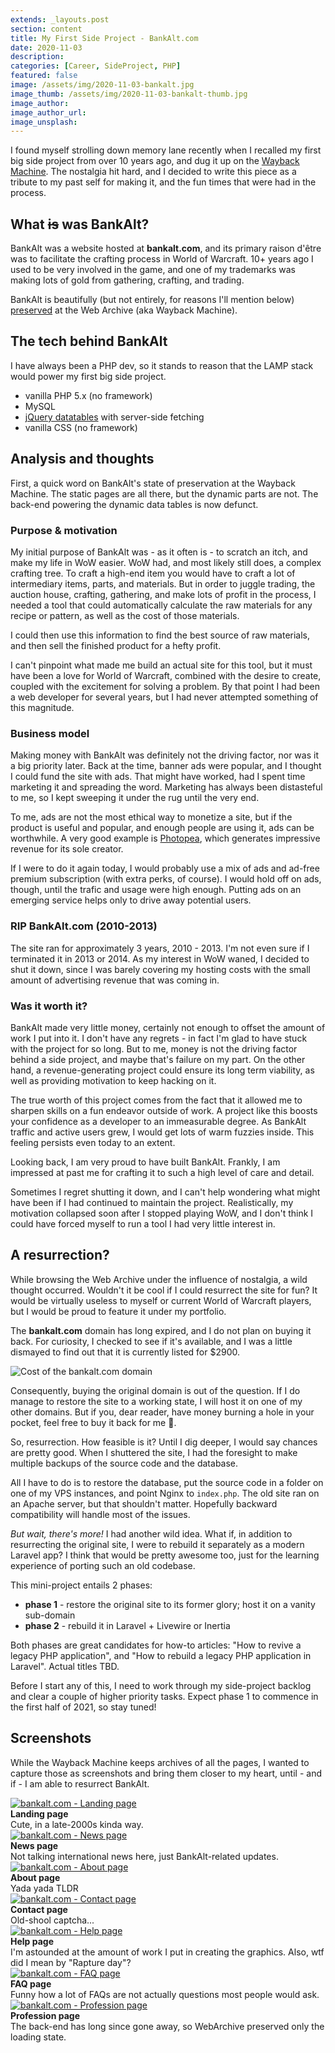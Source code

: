 ```yaml
---
extends: _layouts.post
section: content
title: My First Side Project - BankAlt.com
date: 2020-11-03
description: 
categories: [Career, SideProject, PHP]
featured: false
image: /assets/img/2020-11-03-bankalt.jpg
image_thumb: /assets/img/2020-11-03-bankalt-thumb.jpg 
image_author: 
image_author_url: 
image_unsplash: 
---
```


I found myself strolling down memory lane recently when I recalled my first big side project from over 10 years ago, and dug it up on the [Wayback Machine](http://web.archive.org/). The nostalgia hit hard, and I decided to write this piece as a tribute to my past self for making it, and the fun times that were had in the process. 

## What ~~is~~ was BankAlt?

BankAlt was a website hosted at **bankalt.com**, and its primary raison d'être was to facilitate the crafting process in World of Warcraft. 10+ years ago I used to be very involved in the game, and one of my trademarks was making lots of gold from gathering, crafting, and trading. 

BankAlt is beautifully (but not entirely, for reasons I'll mention below) [preserved](http://web.archive.org/web/20130716130923/http://bankalt.com/) at the Web Archive (aka Wayback Machine).

## The tech behind BankAlt

I have always been a PHP dev, so it stands to reason that the LAMP stack would power my first big side project.
 
- vanilla PHP 5.x (no framework)
- MySQL
- [jQuery datatables](https://www.datatables.net/) with server-side fetching
- vanilla CSS (no framework)

## Analysis and thoughts

First, a quick word on BankAlt's state of preservation at the Wayback Machine. The static pages are all there, but the dynamic parts are not. The back-end powering the dynamic data tables is now defunct.

### Purpose & motivation

My initial purpose of BankAlt was - as it often is - to scratch an itch, and make my life in WoW easier. WoW had, and most likely still does, a complex crafting tree. To craft a high-end item you would have to craft a lot of intermediary items, parts, and materials. But in order to juggle trading, the auction house, crafting, gathering, and make lots of profit in the process, I needed a tool that could automatically calculate the raw materials for any recipe or pattern, as well as the cost of those materials.

I could then use this information to find the best source of raw materials, and then sell the finished product for a hefty profit.

I can't pinpoint what made me build an actual site for this tool, but it must have been a love for World of Warcraft, combined with the desire to create, coupled with the excitement for solving a problem. By that point I had been a web developer for several years, but I had never attempted something of this magnitude.

### Business model

Making money with BankAlt was definitely not the driving factor, nor was it a big priority later. Back at the time, banner ads were popular, and I thought I could fund the site with ads. That might have worked, had I spent time marketing it and spreading the word. Marketing has always been distasteful to me, so I kept sweeping it under the rug until the very end.

To me, ads are not the most ethical way to monetize a site, but if the product is useful and popular, and enough people are using it, ads can be worthwhile. A very good example is [Photopea](https://www.photopea.com/), which generates impressive revenue for its sole creator.

If I were to do it again today, I would probably use a mix of ads and ad-free premium subscription (with extra perks, of course). I would hold off on ads, though, until the trafic and usage were high enough. Putting ads on an emerging service helps only to drive away potential users. 

### RIP BankAlt.com (2010-2013)

The site ran for approximately 3 years, 2010 - 2013. I'm not even sure if I terminated it in 2013 or 2014. As my interest in WoW waned, I decided to shut it down, since I was barely covering my hosting costs with the small amount of advertising revenue that was coming in.

### Was it worth it?

BankAlt made very little money, certainly not enough to offset the amount of work I put into it. I don't have any regrets - in fact I'm glad to have stuck with the project for so long. But to me, money is not the driving factor behind a side project, and maybe that's failure on my part. On the other hand, a revenue-generating project could ensure its long term viability, as well as providing motivation to keep hacking on it.

The true worth of this project comes from the fact that it allowed me to sharpen skills on a fun endeavor outside of work. A project like this boosts your confidence as a developer to an immeasurable degree. As BankAlt traffic and active users grew, I would get lots of warm fuzzies inside. This feeling persists even today to an extent.

Looking back, I am very proud to have built BankAlt. Frankly, I am impressed at past me for crafting it to such a high level of care and detail.

Sometimes I regret shutting it down, and I can't help wondering what might have been if I had continued to maintain the project. Realistically, my motivation collapsed soon after I stopped playing WoW, and I don't think I could have forced myself to run a tool I had very little interest in.

## A resurrection?

While browsing the Web Archive under the influence of nostalgia, a wild thought occurred. Wouldn't it be cool if I could resurrect the site for fun? It would be virtually useless to myself or current World of Warcraft players, but I would be proud to feature it under my portfolio.

The **bankalt.com** domain has long expired, and I do not plan on buying it back. For curiosity, I checked to see if it's available, and I was a little dismayed to find out that it is currently listed for $2900.

![Cost of the bankalt.com domain](/assets/img/2020-11-03-bankalt-com-domain.png)

Consequently, buying the original domain is out of the question. If I do manage to restore the site to a working state, I will host it on one of my other domains. But if you, dear reader, have money burning a hole in your pocket, feel free to buy it back for me 🤑.

So, resurrection. How feasible is it? Until I dig deeper, I would say chances are pretty good. When I shuttered the site, I had the foresight to make multiple backups of the source code and the database.

All I have to do is to restore the database, put the source code in a folder on one of my VPS instances, and point Nginx to `index.php`. The old site ran on an Apache server, but that shouldn't matter. Hopefully backward compatibility will handle most of the issues.

*But wait, there's more!* I had another wild idea. What if, in addition to resurrecting the original site, I were to rebuild it separately as a modern Laravel app? I think that would be pretty awesome too, just for the learning experience of porting such an old codebase.

This mini-project entails 2 phases:

- **phase 1** - restore the original site to its former glory; host it on a vanity sub-domain
- **phase 2** - rebuild it in Laravel + Livewire or Inertia

Both phases are great candidates for how-to articles: "How to revive a legacy PHP application", and "How to rebuild a legacy PHP application in Laravel". Actual titles TBD.

Before I start any of this, I need to work through my side-project backlog and clear a couple of higher priority tasks. Expect phase 1 to commence in the first half of 2021, so stay tuned! 

## Screenshots

While the Wayback Machine keeps archives of all the pages, I wanted to capture those as screenshots and bring them closer to my heart, until - and if - I am able to resurrect BankAlt.

<div class="grid grid-cols-2 sm:grid-cols-4 gap-4">
    <div class="space-y-2">
        <a href="/assets/img/2020-11-03-bankalt-home.jpg" title="bankalt.com - Landing page" target="blank">
            <img src="/assets/img/2020-11-03-bankalt-home-thumb.jpg" alt="bankalt.com - Landing page"/>
        </a>    
        <div class="text-sm">
            <strong>Landing page</strong>
            <br>
            Cute, in a late-2000s kinda way.
        </div>
    </div>
    <div class="space-y-2">
        <a href="/assets/img/2020-11-03-bankalt-news.jpg" title="bankalt.com - News page" target="blank">
            <img src="/assets/img/2020-11-03-bankalt-news-thumb.jpg" alt="bankalt.com - News page"/>
        </a>    
        <div class="text-sm">
            <strong>News page</strong>
            <br>
            Not talking international news here, just BankAlt-related updates.
        </div>
    </div>
    <div class="space-y-2">
        <a href="/assets/img/2020-11-03-bankalt-about.jpg" title="bankalt.com - About page" target="blank">
            <img src="/assets/img/2020-11-03-bankalt-about-thumb.jpg" alt="bankalt.com - About page"/>
        </a>    
        <div class="text-sm">
            <strong>About page</strong>
            <br>
            Yada yada TLDR
        </div>
    </div>
    <div class="space-y-2">
        <a href="/assets/img/2020-11-03-bankalt-contact.jpg" title="bankalt.com - Contact page" target="blank">
            <img src="/assets/img/2020-11-03-bankalt-contact-thumb.jpg" alt="bankalt.com - Contact page"/>
        </a>    
        <div class="text-sm">
            <strong>Contact page</strong>
            <br>
            Old-shool captcha...
        </div>
    </div>
    <div class="space-y-2">
        <a href="/assets/img/2020-11-03-bankalt-help.jpg" title="bankalt.com - Help page" target="blank">
            <img src="/assets/img/2020-11-03-bankalt-help-thumb.jpg" alt="bankalt.com - Help page"/>
        </a>    
        <div class="text-sm">
            <strong>Help page</strong>
            <br>
            I'm astounded at the amount of work I put in creating the graphics. Also, wtf did I mean by "Rapture day"?
        </div>
    </div>
    <div class="space-y-2">
        <a href="/assets/img/2020-11-03-bankalt-faq.jpg" title="bankalt.com - FAQ page" target="blank">
            <img src="/assets/img/2020-11-03-bankalt-faq-thumb.jpg" alt="bankalt.com - FAQ page"/>
        </a>    
        <div class="text-sm">
            <strong>FAQ page</strong>
            <br>
            Funny how a lot of FAQs are not actually questions most people would ask.
        </div>
    </div>
    <div class="space-y-2">
        <a href="/assets/img/2020-11-03-bankalt-profession.jpg" title="bankalt.com - Profession page" target="blank">
            <img src="/assets/img/2020-11-03-bankalt-profession-thumb.jpg" alt="bankalt.com - Profession page"/>
        </a>    
        <div class="text-sm">
            <strong>Profession page</strong>
            <br>
            The back-end has long since gone away, so WebArchive preserved only the loading state.
        </div>
    </div>
</div>
